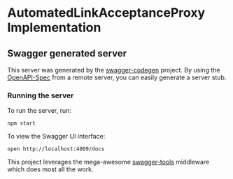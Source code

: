 # AutomatedLinkAcceptanceProxy Implementation

## Swagger generated server
This server was generated by the [swagger-codegen](https://github.com/swagger-api/swagger-codegen) project.  By using the [OpenAPI-Spec](https://github.com/OAI/OpenAPI-Specification) from a remote server, you can easily generate a server stub.

### Running the server
To run the server, run:

```
npm start
```

To view the Swagger UI interface:

```
open http://localhost:4009/docs
```

This project leverages the mega-awesome [swagger-tools](https://github.com/apigee-127/swagger-tools) middleware which does most all the work.
